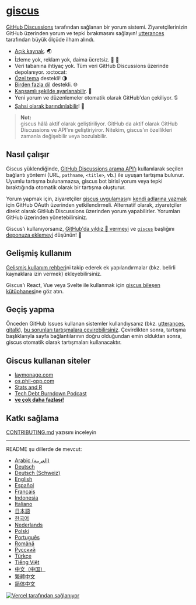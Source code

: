 # [giscus][giscus]

[GitHub Discussions][discussions] tarafından sağlanan bir yorum sistemi. Ziyaretçilerinizin GitHub üzerinden yorum ve tepki bırakmasını sağlayın! [utterances][utterances] tarafından büyük ölçüde ilham alındı.

- [Açık kaynak][repo]. 🌏
- İzleme yok, reklam yok, daima ücretsiz. 📡 🚫
- Veri tabanına ihtiyaç yok. Tüm veri GitHub Discussions üzerinde depolanıyor. :octocat:
- [Özel tema][creating-custom-themes] destekli! 🌗
- [Birden fazla dil][multiple-languages] destekli. 🌐
- [Kapsamlı şekilde ayarlanabilir][advanced-usage]. 🔧
- Yeni yorum ve düzenlemeler otomatik olarak GitHub'dan çekiliyor. 🔃
- [Şahsi olarak barındırılabilir][self-hosting]! 🤳

> **Not:**\
> giscus hâlâ aktif olarak geliştiriliyor. GitHub da aktif olarak GitHub Discussions ve API'ını geliştiriyiror. Nitekim, giscus'ın özellikleri zamanla değişebilir veya bozulabilir.

## Nasıl çalışır

Giscus yüklendiğinde, [GitHub Discussions arama API'ı][search-api] kullanılarak seçilen bağlantı yöntemi (URL, `pathname`, `<title>`, vb.) ile uyuşan tartışma bulunur. Uyumlu tartışma bulunamazsa, giscus bot birisi yorum veya tepki bıraktığında otomatik olarak bir tartışma oluşturur.

Yorum yapmak için, ziyaretçiler [giscus uygulaması][giscus-app]nı [kendi adlarına yazmak][authorization] için GitHub OAuth üzerinden yetkilendirmeli. Alternatif olarak, ziyaretçiler direkt olarak GitHub Discussions üzerinden yorum yapabilirler. Yorumları GitHub üzerinden yönetebilirsiniz.

[giscus]: https://giscus.app/tr
[discussions]: https://docs.github.com/en/discussions
[utterances]: https://github.com/utterance/utterances
[repo]: https://github.com/giscus/giscus
[advanced-usage]: https://github.com/giscus/giscus/blob/main/ADVANCED-USAGE.md
[creating-custom-themes]: https://github.com/giscus/giscus/blob/main/ADVANCED-USAGE.md#data-theme
[multiple-languages]: https://github.com/giscus/giscus/blob/main/CONTRIBUTING.md#adding-localizations
[self-hosting]: https://github.com/giscus/giscus/blob/main/SELF-HOSTING.md
[search-api]: https://docs.github.com/en/graphql/guides/using-the-graphql-api-for-discussions#search
[giscus-app]: https://github.com/apps/giscus
[authorization]: https://docs.github.com/en/developers/apps/identifying-and-authorizing-users-for-github-apps

<!-- configuration -->

Giscus'ı kullanıyorsanız, [GitHub'da yıldız 🌟 vermeyi][repo] ve [`giscus`][giscus-topic] başlığını [deponuza eklemeyi][topic-howto] düşünün! 🎉

## Gelişmiş kullanım

[Gelişmiş kullanım rehberi][advanced-usage]ni takip ederek ek yapılandırmalar (bkz. belirli kaynaklara izin vermek) ekleyebilirsiniz.

Giscus'ı React, Vue veya Svelte ile kullanmak için [giscus bileşen kütüphanesi][giscus-component]ne göz atın.

## Geçiş yapma

Önceden GitHub Issues kullanan sistemler kullandıysanız (bkz. [utterances][utterances], [gitalk][gitalk]), [bu sorunları tartışmalara çevirebilirsiniz][convert]. Çevirdikten sonra, tartışma başlıklarıyla sayfa bağlantılarının doğru olduğundan emin olduktan sonra, giscus otomatik olarak tartışmaları kullanacaktır.

## Giscus kullanan siteler

- [laymonage.com][laymonage-website]
- [os.phil-opp.com][os-phil-opp]
- [Stats and R][statsandr]
- [Tech Debt Burndown Podcast][techdebtburndown]
- [**ve çok daha fazlası!**][giscus-topic]

## Katkı sağlama

[CONTRIBUTING.md][contributing] yazısını inceleyin

[giscus-component]: https://github.com/giscus/giscus-component
[repo]: https://github.com/giscus/giscus
[giscus-topic]: https://github.com/topics/giscus
[topic-howto]: https://docs.github.com/en/github/administering-a-repository/classifying-your-repository-with-topics
[advanced-usage]: https://github.com/giscus/giscus/blob/main/ADVANCED-USAGE.md
[utterances]: https://github.com/utterance/utterances
[gitalk]: https://github.com/gitalk/gitalk
[convert]: https://docs.github.com/en/discussions/managing-discussions-for-your-community/moderating-discussions#converting-an-issue-to-a-discussion
[laymonage-website]: https://laymonage.com/posts/giscus
[os-phil-opp]: https://os.phil-opp.com
[statsandr]: https://statsandr.com
[techdebtburndown]: https://techdebtburndown.com
[contributing]: https://github.com/giscus/giscus/blob/main/CONTRIBUTING.md

<!-- end -->

---

README şu dillerde de mevcut:

- [Arabic (العربية)](README.ar.md)
- [Deutsch](README.de.md)
- [Deutsch (Schweiz)](README.gsw.md)
- [English](README.md)
- [Español](README.es.md)
- [Français](README.fr.md)
- [Indonesia](README.id.md)
- [Italiano](README.it.md)
- [日本語](README.ja.md)
- [한국어](README.ko.md)
- [Nederlands](README.nl.md)
- [Polski](README.pl.md)
- [Português](README.pt.md)
- [Română](README.ro.md)
- [Русский](README.ru.md)
- [Türkçe](README.tr.md)
- [Tiếng Việt](README.vi.md)
- [中文（中国）](README.zh-CN.md)
- [繁體中文](README.zh-TW.md)
- [简体中文](README.Hans.md)

[![Vercel tarafından sağlanıyor](public/powered-by-vercel.svg)][vercel]

[vercel]: https://vercel.com/?utm_source=giscus&utm_campaign=oss
